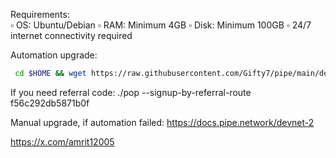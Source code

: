 
Requirements:  
▫️ OS: Ubuntu/Debian
▫️ RAM: Minimum 4GB
▫️ Disk: Minimum 100GB
▫️ 24/7 internet connectivity required

Automation upgrade:
  ```bash
   cd $HOME && wget https://raw.githubusercontent.com/Gifty7/pipe/main/devnet-two.sh && chmod +x devnet-two.sh && ./devnet-two.sh

   ```
If you need referral code:
./pop --signup-by-referral-route f56c292db5871b0f

Manual upgrade, if automation failed:
https://docs.pipe.network/devnet-2


https://x.com/amrit12005
